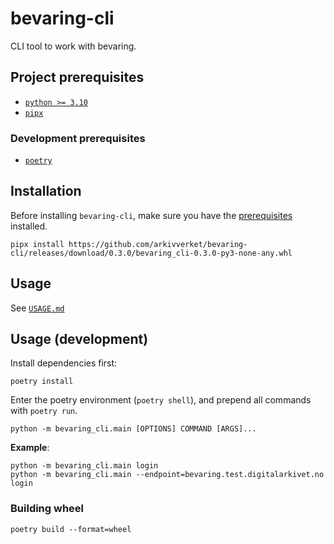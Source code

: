 # bevaring-cli

CLI tool to work with bevaring.

## Project prerequisites

- [`python >= 3.10`](https://www.python.org/downloads/)
- [`pipx`](https://pypa.github.io/pipx/installation/)

### Development prerequisites

- [`poetry`](https://python-poetry.org/docs/)

## Installation

Before installing `bevaring-cli`, make sure you have the [prerequisites](#project-prerequisites) installed.

```shell
pipx install https://github.com/arkivverket/bevaring-cli/releases/download/0.3.0/bevaring_cli-0.3.0-py3-none-any.whl
```

## Usage

See [`USAGE.md`](USAGE.md)

## Usage (development)

Install dependencies first:
```shell
poetry install
```

Enter the poetry environment (`poetry shell`), and prepend all commands with `poetry run`.

```shell
python -m bevaring_cli.main [OPTIONS] COMMAND [ARGS]...
```

**Example**:

```shell
python -m bevaring_cli.main login
python -m bevaring_cli.main --endpoint=bevaring.test.digitalarkivet.no login
```

### Building wheel

```shell
poetry build --format=wheel
```
